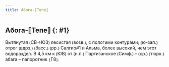 ```yaml
---
title: Абога-⟦Тепе⟧
---
```

## Абога-⟦Тепе⟧ {: #1}

Вытянутая ⦅СВ→ЮЗ⦆ лесистая ⦅возв.⦆, с пологими контурами; ⦅ю-зап.⦆ отрог ⦅вдрз.⦆ ⦅басс.⦆ ⦅рр.⦆ Салгир#1 и Альма, более высокий, чем этот водораздел. В 4,5 км к ⦅ЮВ⦆ от ⦅н.п.⦆ Партизанское ⦅Симф.⦆ – ⦅ср.⦆ ⦅тюрк.⦆ абага – папоротник ⦃Г8⦄.

